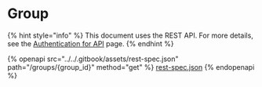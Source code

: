 # Group

{% hint style="info" %}
This document uses the REST API. For more details, see the [Authentication for API](../authentication-for-api/) page.
{% endhint %}

{% openapi src="../../.gitbook/assets/rest-spec.json" path="/groups/{group_id}" method="get" %}
[rest-spec.json](../../.gitbook/assets/rest-spec.json)
{% endopenapi %}
